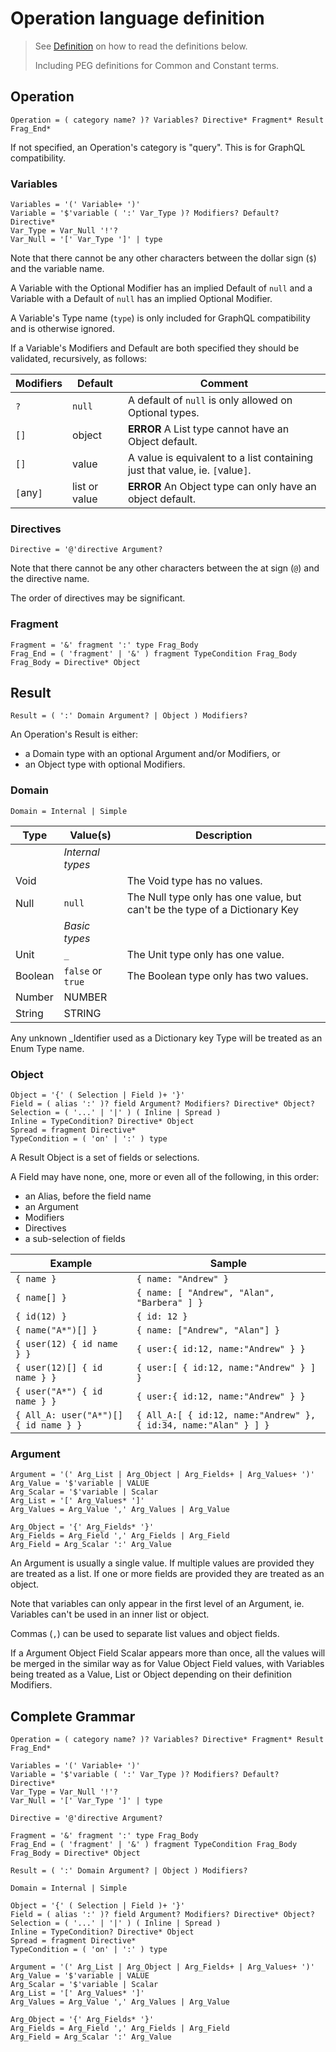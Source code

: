 # Operation language definition

> See [Definition](Definition.md) on how to read the definitions below.
>
> Including PEG definitions for Common and Constant terms.

## Operation

```PEG
Operation = ( category name? )? Variables? Directive* Fragment* Result Frag_End*
```

If not specified, an Operation's category is "query". This is for GraphQL compatibility.

### Variables

```PEG
Variables = '(' Variable+ ')'
Variable = '$'variable ( ':' Var_Type )? Modifiers? Default? Directive*
Var_Type = Var_Null '!'?
Var_Null = '[' Var_Type ']' | type
```

Note that there cannot be any other characters between the dollar sign (`$`) and the variable name.

A Variable with the Optional Modifier has an implied Default of `null` and a Variable with a Default of `null` has an implied Optional Modifier.

A Variable's Type name (`type`) is only included for GraphQL compatibility and is otherwise ignored.

If a Variable's Modifiers and Default are both specified they should be validated, recursively, as follows:

| Modifiers | Default       | Comment                                                                      |
| --------- | ------------- | ---------------------------------------------------------------------------- |
| `?`       | `null`        | A default of `null` is only allowed on Optional types.                       |
| `[]`      | object        | **ERROR** A List type cannot have an Object default.                         |
| `[]`      | value         | A value is equivalent to a list containing just that value, ie. `[`value`]`. |
| `[`any`]` | list or value | **ERROR** An Object type can only have an object default.                    |

### Directives

```PEG
Directive = '@'directive Argument?
```

Note that there cannot be any other characters between the at sign (`@`) and the directive name.

The order of directives may be significant.

### Fragment

```PEG
Fragment = '&' fragment ':' type Frag_Body
Frag_End = ( 'fragment' | '&' ) fragment TypeCondition Frag_Body
Frag_Body = Directive* Object
```

## Result

```PEG
Result = ( ':' Domain Argument? | Object ) Modifiers?
```

An Operation's Result is either:

- a Domain type with an optional Argument and/or Modifiers, or
- an Object type with optional Modifiers.

### Domain

```PEG
Domain = Internal | Simple
```

| Type    | Value(s)          | Description                                                                 |
| ------- | ----------------- | --------------------------------------------------------------------------- |
|         | _Internal types_  |
| Void    |                   | The Void type has no values.                                                |
| Null    | `null`            | The Null type only has one value, but can't be the type of a Dictionary Key |
|         | _Basic types_     |
| Unit    | `_`               | The Unit type only has one value.                                           |
| Boolean | `false` or `true` | The Boolean type only has two values.                                       |
| Number  | NUMBER            |                                                                             |
| String  | STRING            |                                                                             |

Any unknown \_Identifier used as a Dictionary key Type will be treated as an Enum Type name.

### Object

```PEG
Object = '{' ( Selection | Field )+ '}'
Field = ( alias ':' )? field Argument? Modifiers? Directive* Object?
Selection = ( '...' | '|' ) ( Inline | Spread )
Inline = TypeCondition? Directive* Object
Spread = fragment Directive*
TypeCondition = ( 'on' | ':' ) type
```

A Result Object is a set of fields or selections.

A Field may have none, one, more or even all of the following, in this order:

- an Alias, before the field name
- an Argument
- Modifiers
- Directives
- a sub-selection of fields

| Example                               | Sample                                                           |
| ------------------------------------- | ---------------------------------------------------------------- |
| `{ name }`                            | `{ name: "Andrew" }`                                             |
| `{ name[] }`                          | `{ name: [ "Andrew", "Alan", "Barbera" ] }`                      |
| `{ id(12) }`                          | `{ id: 12 }`                                                     |
| `{ name("A*")[] }`                    | `{ name: ["Andrew", "Alan"] }`                                   |
| `{ user(12) { id name } }`            | `{ user:{ id:12, name:"Andrew" } }`                              |
| `{ user(12)[] { id name } }`          | `{ user:[ { id:12, name:"Andrew" } ] }`                          |
| `{ user("A*") { id name } }`          | `{ user:{ id:12, name:"Andrew" } }`                              |
| `{ All_A: user("A*")[] { id name } }` | `{ All_A:[ { id:12, name:"Andrew" }, { id:34, name:"Alan" } ] }` |

### Argument

```PEG
Argument = '(' Arg_List | Arg_Object | Arg_Fields+ | Arg_Values+ ')'
Arg_Value = '$'variable | VALUE
Arg_Scalar = '$'variable | Scalar
Arg_List = '[' Arg_Values* ']'
Arg_Values = Arg_Value ',' Arg_Values | Arg_Value

Arg_Object = '{' Arg_Fields* '}'
Arg_Fields = Arg_Field ',' Arg_Fields | Arg_Field
Arg_Field = Arg_Scalar ':' Arg_Value
```

An Argument is usually a single value. If multiple values are provided they are treated as a list.
If one or more fields are provided they are treated as an object.

Note that variables can only appear in the first level of an Argument, ie. Variables can't be used in an inner list or object.

Commas (`,`) can be used to separate list values and object fields.

If a Argument Object Field Scalar appears more than once, all the values will be merged in the similar way as for Value Object Field values, with Variables being treated as a Value, List or Object depending on their definition Modifiers.

## Complete Grammar

```PEG
Operation = ( category name? )? Variables? Directive* Fragment* Result Frag_End*

Variables = '(' Variable+ ')'
Variable = '$'variable ( ':' Var_Type )? Modifiers? Default? Directive*
Var_Type = Var_Null '!'?
Var_Null = '[' Var_Type ']' | type

Directive = '@'directive Argument?

Fragment = '&' fragment ':' type Frag_Body
Frag_End = ( 'fragment' | '&' ) fragment TypeCondition Frag_Body
Frag_Body = Directive* Object

Result = ( ':' Domain Argument? | Object ) Modifiers?

Domain = Internal | Simple

Object = '{' ( Selection | Field )+ '}'
Field = ( alias ':' )? field Argument? Modifiers? Directive* Object?
Selection = ( '...' | '|' ) ( Inline | Spread )
Inline = TypeCondition? Directive* Object
Spread = fragment Directive*
TypeCondition = ( 'on' | ':' ) type

Argument = '(' Arg_List | Arg_Object | Arg_Fields+ | Arg_Values+ ')'
Arg_Value = '$'variable | VALUE
Arg_Scalar = '$'variable | Scalar
Arg_List = '[' Arg_Values* ']'
Arg_Values = Arg_Value ',' Arg_Values | Arg_Value

Arg_Object = '{' Arg_Fields* '}'
Arg_Fields = Arg_Field ',' Arg_Fields | Arg_Field
Arg_Field = Arg_Scalar ':' Arg_Value

```
